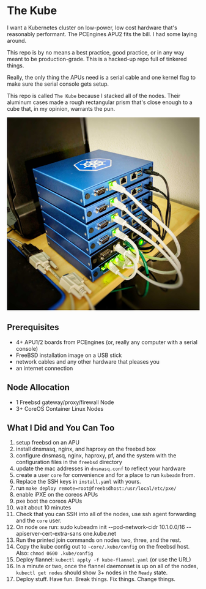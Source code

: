 # The Kube

I want a Kubernetes cluster on low-power, low cost hardware that's
reasonably performant. The PCEngines APU2 fits the bill. I had some
laying around. 

This repo is by no means a best practice, good practice, or in any way
meant to be production-grade. This is a hacked-up repo full of tinkered
things.

Really, the only thing the APUs need is a serial cable and one kernel
flag to make sure the serial console gets setup.

This repo is called `The Kube` because I stacked all of the nodes. Their
aluminum cases made a rough rectangular prism that's close enough to a
cube that, in my opinion, warrants the pun.

![The Kube](images/the-kube.jpeg)

## Prerequisites
- 4+ APU1/2 boards from PCEngines (or, really any computer with a serial
	console)
- FreeBSD installation image on a USB stick
- network cables and any other hardware that pleases you
- an internet connection

## Node Allocation
- 1 Freebsd gateway/proxy/firewall Node
- 3+ CoreOS Container Linux Nodes

## What I Did and You Can Too
1. setup freebsd on an APU
2. install dnsmasq, nginx, and haproxy on the freebsd box
3. configure dnsmasq, nginx, haproxy, pf, and the system with the
	 configuration files in the `freebsd` directory
4. update the mac addresses in `dnsmasq.conf` to reflect your hardware
5. create a user `core` for convenience and for a place to run `kubeadm`
	 from.
6. Replace the SSH keys in `install.yaml` with yours.
7. run `make deploy remote=root@freebsdhost:/usr/local/etc/pxe/`
8. enable iPXE on the coreos APUs
9. pxe boot the coreos APUs
10. wait about 10 minutes
11. Check that you can SSH into all of the nodes, use ssh agent
		forwarding and the `core` user.
12. On node `one` run:
		sudo kubeadm init --pod-network-cidr 10.1.0.0/16 --apiserver-cert-extra-sans one.kube.net
13. Run the printed join commands on nodes two, three, and the rest.
14. Copy the kube config out to `~core/.kube/config` on the freebsd
		host. Also: `chmod 0600 .kube/config`
15. Deploy flannel:
		`kubectl apply -f kube-flannel.yaml` (or use the URL)
16. In a minute or two, once the flannel daemonset is up on all of the
		nodes, `kubectl get nodes` should show 3+ nodes in the `Ready` state.
17. Deploy stuff. Have fun. Break things. Fix things. Change things.
 
